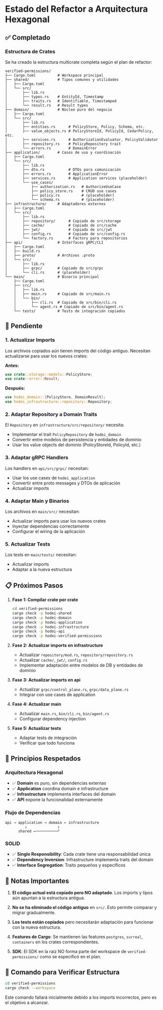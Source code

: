 # Estado del Refactor a Arquitectura Hexagonal

## ✅ Completado

### Estructura de Crates
Se ha creado la estructura multicrate completa según el plan de refactor:

```
verified-permissions/
├── Cargo.toml          # Workspace principal
├── shared/             # Tipos comunes y utilidades
│   ├── Cargo.toml
│   └── src/
│       ├── lib.rs
│       ├── types.rs    # EntityId, Timestamp
│       ├── traits.rs   # Identifiable, Timestamped
│       └── result.rs   # Result types
├── domain/             # Núcleo puro del negocio
│   ├── Cargo.toml
│   └── src/
│       ├── lib.rs
│       ├── entities.rs      # PolicyStore, Policy, Schema, etc.
│       ├── value_objects.rs # PolicyStoreId, PolicyId, CedarPolicy, etc.
│       ├── services.rs      # AuthorizationEvaluator, PolicyValidator
│       ├── repository.rs    # PolicyRepository trait
│       └── errors.rs        # DomainError
├── application/        # Casos de uso y coordinación
│   ├── Cargo.toml
│   └── src/
│       ├── lib.rs
│       ├── dto.rs           # DTOs para comunicación
│       ├── errors.rs        # ApplicationError
│       ├── services.rs      # Application services (placeholder)
│       └── use_cases/
│           ├── authorization.rs   # AuthorizeUseCase
│           ├── policy_store.rs    # CRUD use cases
│           ├── policy.rs          # (placeholder)
│           └── schema.rs          # (placeholder)
├── infrastructure/     # Adaptadores externos
│   ├── Cargo.toml
│   └── src/
│       ├── lib.rs
│       ├── repository/      # Copiado de src/storage
│       ├── cache/           # Copiado de src/cache
│       ├── jwt/             # Copiado de src/jwt
│       ├── config.rs        # Copiado de src/config.rs
│       └── factory.rs       # Factory para repositorios
├── api/                # Interfaces gRPC/CLI
│   ├── Cargo.toml
│   ├── build.rs
│   ├── proto/          # Archivos .proto
│   └── src/
│       ├── lib.rs
│       ├── grpc/       # Copiado de src/grpc
│       └── cli.rs      # (placeholder)
└── main/               # Binario principal
    ├── Cargo.toml
    ├── src/
    │   ├── lib.rs
    │   ├── main.rs     # Copiado de src/main.rs
    │   └── bin/
    │       ├── cli.rs  # Copiado de src/bin/cli.rs
    │       └── agent.rs # Copiado de src/bin/agent.rs
    └── tests/          # Tests de integración copiados
```

## 🔄 Pendiente

### 1. Actualizar Imports
Los archivos copiados aún tienen imports del código antiguo. Necesitan actualizarse para usar los nuevos crates:

**Antes:**
```rust
use crate::storage::models::PolicyStore;
use crate::error::Result;
```

**Después:**
```rust
use hodei_domain::{PolicyStore, DomainResult};
use hodei_infrastructure::repository::Repository;
```

### 2. Adaptar Repository a Domain Traits
El `Repository` en `infrastructure/src/repository/` necesita:
- Implementar el trait `PolicyRepository` de `hodei_domain`
- Convertir entre modelos de persistencia y entidades de dominio
- Usar los value objects del dominio (PolicyStoreId, PolicyId, etc.)

### 3. Adaptar gRPC Handlers
Los handlers en `api/src/grpc/` necesitan:
- Usar los use cases de `hodei_application`
- Convertir entre proto messages y DTOs de aplicación
- Actualizar imports

### 4. Adaptar Main y Binarios
Los archivos en `main/src/` necesitan:
- Actualizar imports para usar los nuevos crates
- Inyectar dependencias correctamente
- Configurar el wiring de la aplicación

### 5. Actualizar Tests
Los tests en `main/tests/` necesitan:
- Actualizar imports
- Adaptar a la nueva estructura

## 📋 Próximos Pasos

1. **Fase 1: Compilar crate por crate**
   ```bash
   cd verified-permissions
   cargo check -p hodei-shared
   cargo check -p hodei-domain
   cargo check -p hodei-application
   cargo check -p hodei-infrastructure
   cargo check -p hodei-api
   cargo check -p hodei-verified-permissions
   ```

2. **Fase 2: Actualizar imports en infrastructure**
   - Actualizar `repository/mod.rs`, `repository/repository.rs`
   - Actualizar `cache/`, `jwt/`, `config.rs`
   - Implementar adaptación entre modelos de DB y entidades de dominio

3. **Fase 3: Actualizar imports en api**
   - Actualizar `grpc/control_plane.rs`, `grpc/data_plane.rs`
   - Integrar con use cases de application

4. **Fase 4: Actualizar main**
   - Actualizar `main.rs`, `bin/cli.rs`, `bin/agent.rs`
   - Configurar dependency injection

5. **Fase 5: Actualizar tests**
   - Adaptar tests de integración
   - Verificar que todo funciona

## 🎯 Principios Respetados

### Arquitectura Hexagonal
- ✅ **Domain** es puro, sin dependencias externas
- ✅ **Application** coordina domain e infrastructure
- ✅ **Infrastructure** implementa interfaces del domain
- ✅ **API** expone la funcionalidad externamente

### Flujo de Dependencias
```
api → application → domain ← infrastructure
         ↓              ↑
      shared ←──────────┘
```

### SOLID
- ✅ **Single Responsibility**: Cada crate tiene una responsabilidad única
- ✅ **Dependency Inversion**: Infrastructure implementa traits del domain
- ✅ **Interface Segregation**: Traits pequeños y específicos

## 📝 Notas Importantes

1. **El código actual está copiado pero NO adaptado**. Los imports y tipos aún apuntan a la estructura antigua.

2. **No se ha eliminado el código antiguo** en `src/`. Esto permite comparar y migrar gradualmente.

3. **Los tests están copiados** pero necesitarán adaptación para funcionar con la nueva estructura.

4. **Features de Cargo**: Se mantienen las features `postgres`, `surreal`, `containers` en los crates correspondientes.

5. **SDK**: El SDK en la raíz NO forma parte del workspace de `verified-permissions/` como se especificó en el plan.

## 🚀 Comando para Verificar Estructura

```bash
cd verified-permissions
cargo check --workspace
```

Este comando fallará inicialmente debido a los imports incorrectos, pero es el objetivo a alcanzar.
